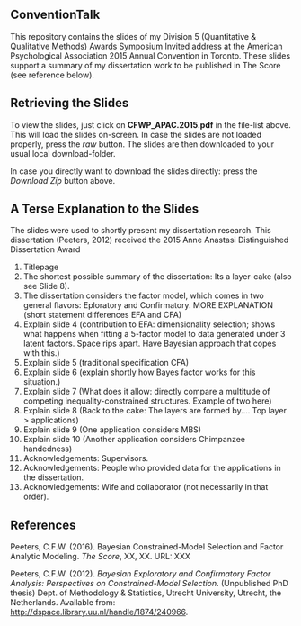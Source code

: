 **ConventionTalk**
---------------

This repository contains the slides of my Division 5 (Quantitative & Qualitative Methods) Awards Symposium Invited address at the American Psychological Association 2015 Annual Convention in Toronto. These slides support a summary of my dissertation work to be published in The Score (see reference below).


## Retrieving the Slides
To view the slides, just click on **CFWP_APAC.2015.pdf** in the file-list above. 
This will load the slides on-screen. 
In case the slides are not loaded properly, press the *raw* button.
The slides are then downloaded to your usual local download-folder. 

In case you directly want to download the slides directly: press the *Download Zip* button above.


## A Terse Explanation to the Slides
The slides were used to shortly present my dissertation research.
This dissertation (Peeters, 2012) received the 2015 Anne Anastasi Distinguished Dissertation Award

1. Titlepage
2. The shortest possible summary of the dissertation: Its a layer-cake (also see Slide 8). 
3. The dissertation considers the factor model, which comes in two general flavors: Eploratory and Confirmatory.
MORE EXPLANATION (short statement differences EFA and CFA)
4. Explain slide 4 (contribution to EFA: dimensionality selection; shows what happens when fitting a 5-factor model to data generated under 3 latent factors. Space rips apart. Have Bayesian approach that copes with this.)
5. Explain slide 5 (traditional specification CFA)
6. Explain slide 6 (explain shortly how Bayes factor works for this situation.)
7. Explain slide 7 (What does it allow: directly compare a multitude of competing inequality-constrained structures. Example of two here)
8. Explain slide 8 (Back to the cake: The layers are formed by.... Top layer > applications)
9. Explain slide 9 (One application considers MBS)
10. Explain slide 10 (Another application considers Chimpanzee handedness)
11. Acknowledgements: Supervisors.
12. Acknowledgements: People who provided data for the applications in the dissertation.
13. Acknowledgements: Wife and collaborator (not necessarily in that order).


## References
Peeters, C.F.W. (2016). 
Bayesian Constrained-Model Selection and Factor Analytic Modeling. 
*The Score*, XX, XX.
URL: XXX

Peeters, C.F.W. (2012). 
*Bayesian Exploratory and Confirmatory Factor Analysis: Perspectives on Constrained-Model Selection*.
(Unpublished PhD thesis) Dept. of Methodology & Statistics, Utrecht University, Utrecht, the Netherlands.
Available from: http://dspace.library.uu.nl/handle/1874/240966.


